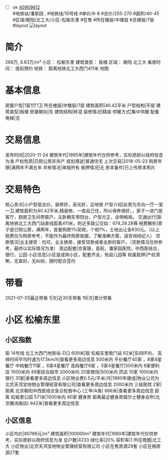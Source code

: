 - [ ] ok [40909612](https://bj.5i5j.com/ershoufang/40909612.html)  
 #地铁站/潘家园 ,  #地铁线/10号线
#单价/6-8 #总价/255-270 #面积/40-45   #区域/朝阳/北工大/小区-松榆东里 #在售 #所在楼层/中楼层 #总楼层/7层 #layout 
![layout](http://image16.5i5j.com/erp/house/4090/40909612/huxing/eojfnnhicaf610ec.JPG_P5.JPG) 
# 简介 
 268万,  6.63万/m² 
小区： 松榆东里
建筑类型： 板楼
区域： 朝阳 北工大
看房时间： 提前预约
地铁： 距离地铁北工大西门411米 地图
# 基本信息 
 房屋户型|1室1厅1卫
所在楼层|中楼层/7层
建筑面积|40.42平米
户型结构|平层
建筑类型|板楼
房屋朝向|东
建筑结构|砖混
装修情况|精装
供暖方式|集中供暖
配备电梯|无
# 交易信息 
 发布时间|2020-11-24
建筑年代|1995年|建筑年代仅供参考，实际房龄以政府信息为准
产权性质|已购公房非央产
规划用途|普通住宅
上次交易|2018-05-23
购房年限|满两年不满五年
共有情况|单独所有
抵押情况|无
房本备件|已上传房本照片
# 交易特色 
 核心卖点|小户型低总价，装修好，采光好，近地铁
户型介绍|此房为东向一厅一室一卫,建筑面积为40.42平米,精装修，一直自己住，所以保养很好，，房子一进门是客厅，厨房卫生间带窗户，主卧朝东带阳台，户型方正，全明格局。
交通出行|距离地铁北工大西门站直线距离411米，附近多路公交如：674,29.28等
税费解析|房子是已购公房，满两年，首套购房1%契税，个税1%，土地出让金630元。（以上税费仅为购房参考，不能作为最终购房依据，了解准确方案，请咨询经纪人）
贷款情况|业主接受：均可。业主换房，接受贷款或者全款的客户。（贷款情况仅供参考，最终以实际情况为准）
周边配套|京客隆，首航，潘家园医院，中西医结合，银行，公园
小区信息|小区是成熟小区，配套齐全，有幼儿园等
权属抵押|产权清晰，无查封，无纠纷，随时配合签约
# 带看 
 2021-07-31|最近带看	 1|次|近30天带看	 19|次|累计带看
# 小区 松榆东里
## 小区指数 
 距 14号线 北工大西门地铁站-D口 609米|距 松榆东里南门站 62米|东四环内， 高峰时间平均时速为17.5km/h|查看更多周边信息
500米内 平价餐厅40家 ，8家4星餐厅
中档餐厅11家 ，6家4星餐厅
高档餐厅6家 ，5家4星餐厅|500米内 8家便利店
1000米内 49家综合超市
2000米内 20家商场|500米内 药店 10家
1000米内 银行 31家|查看更多周边信息
小区物业费0.5元/平米/月|1990年建成|物业公司为北京天鸿宝地物业管理经营有限公司|查看更多周边信息
2000米内 三级医院 2家|距离 北京朝阳中西医结合急诊抢救中心 (三甲/A类) 666米|查看更多周边信息
距离 松榆里公园 571米|1000米内 40家 健身房
距离最近健身房威尔士健身会所(北京雅诗阁店) 942米|查看更多周边信息
## 小区信息 
 小区均价|60766元/m²
建筑面积|100000m²
建筑年代|1990年|建筑年代仅供参考，实际房龄以政府信息为准
总户数|4233
绿化率|20%
容积率|1
所在商圈|北工大
小区物业|北京天鸿宝地物业管理经营有限公司
小区在售房源29套
小区在租房源27套
